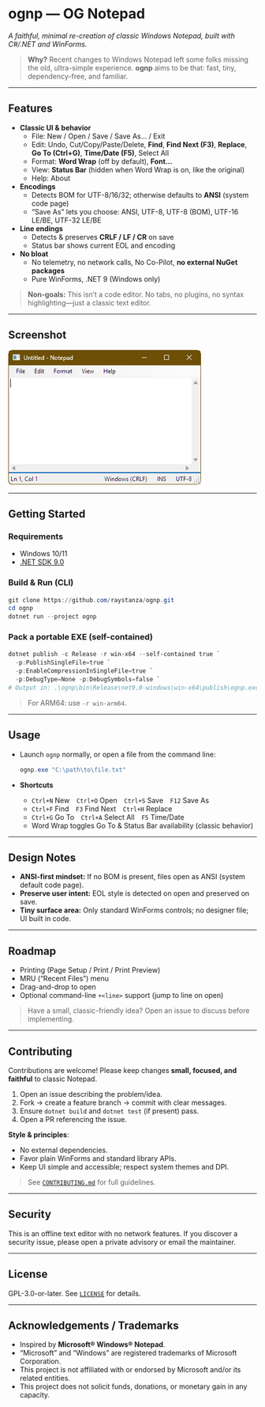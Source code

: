 # ognp — OG Notepad

_A faithful, minimal re-creation of classic Windows Notepad, built with C#/.NET and WinForms._

> **Why?** Recent changes to Windows Notepad left some folks missing the old, ultra-simple experience. **ognp** aims to be that: fast, tiny, dependency-free, and familiar.

---

## Features

- **Classic UI & behavior**
  - File: New / Open / Save / Save As… / Exit
  - Edit: Undo, Cut/Copy/Paste/Delete, **Find**, **Find Next (F3)**, **Replace**, **Go To (Ctrl+G)**, **Time/Date (F5)**, Select All
  - Format: **Word Wrap** (off by default), **Font…**
  - View: **Status Bar** (hidden when Word Wrap is on, like the original)
  - Help: About
- **Encodings**
  - Detects BOM for UTF-8/16/32; otherwise defaults to **ANSI** (system code page)
  - “Save As” lets you choose: ANSI, UTF-8, UTF-8 (BOM), UTF-16 LE/BE, UTF-32 LE/BE
- **Line endings**
  - Detects & preserves **CRLF / LF / CR** on save
  - Status bar shows current EOL and encoding
- **No bloat**
  - No telemetry, no network calls, No Co-Pilot, **no external NuGet packages**
  - Pure WinForms, .NET 9 (Windows only)

> **Non-goals:** This isn’t a code editor. No tabs, no plugins, no syntax highlighting—just a classic text editor.

---

## Screenshot

![ognp screenshot](docs/screenshot.png)

---

## Getting Started

### Requirements

- Windows 10/11
- [.NET SDK 9.0](https://dotnet.microsoft.com/en-us/download)

### Build & Run (CLI)

```powershell
git clone https://github.com/raystanza/ognp.git
cd ognp
dotnet run --project ognp
```

### Pack a portable EXE (self-contained)

```powershell
dotnet publish -c Release -r win-x64 --self-contained true `
  -p:PublishSingleFile=true `
  -p:EnableCompressionInSingleFile=true `
  -p:DebugType=None -p:DebugSymbols=false `
# Output in: .\ognp\bin\Release\net9.0-windows\win-x64\publish\ognp.exe
```

> For ARM64: use `-r win-arm64`.

---

## Usage

- Launch `ognp` normally, or open a file from the command line:

  ```powershell
  ognp.exe "C:\path\to\file.txt"
  ```

- **Shortcuts**

  - `Ctrl+N` New `Ctrl+O` Open `Ctrl+S` Save `F12` Save As
  - `Ctrl+F` Find `F3` Find Next `Ctrl+H` Replace
  - `Ctrl+G` Go To `Ctrl+A` Select All `F5` Time/Date
  - Word Wrap toggles Go To & Status Bar availability (classic behavior)

---

## Design Notes

- **ANSI-first mindset:** If no BOM is present, files open as ANSI (system default code page).
- **Preserve user intent:** EOL style is detected on open and preserved on save.
- **Tiny surface area:** Only standard WinForms controls; no designer file; UI built in code.

---

## Roadmap

- Printing (Page Setup / Print / Print Preview)
- MRU (“Recent Files”) menu
- Drag-and-drop to open
- Optional command-line `+<line>` support (jump to line on open)

> Have a small, classic-friendly idea? Open an issue to discuss before implementing.

---

## Contributing

Contributions are welcome!
Please keep changes **small, focused, and faithful** to classic Notepad.

1. Open an issue describing the problem/idea.
2. Fork → create a feature branch → commit with clear messages.
3. Ensure `dotnet build` and `dotnet test` (if present) pass.
4. Open a PR referencing the issue.

**Style & principles**:

- No external dependencies.
- Favor plain WinForms and standard library APIs.
- Keep UI simple and accessible; respect system themes and DPI.

> See [`CONTRIBUTING.md`](CONTRIBUTING.md) for full guidelines.

---

## Security

This is an offline text editor with no network features.
If you discover a security issue, please open a private advisory or email the maintainer.

---

## License

GPL-3.0-or-later.
See [`LICENSE`](LICENSE) for details.

---

## Acknowledgements / Trademarks

- Inspired by **Microsoft® Windows® Notepad**.
- “Microsoft” and “Windows” are registered trademarks of Microsoft Corporation.
- This project is not affiliated with or endorsed by Microsoft and/or its related entities.
- This project does not solicit funds, donations, or monetary gain in any capacity.
